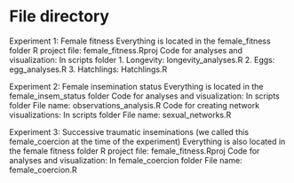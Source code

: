 # File directory

Experiment 1: Female fitness
Everything is located in the female_fitness folder
R project file: female_fitness.Rproj
Code for analyses and visualization: In scripts folder 
	1. Longevity: longevity_analyses.R
	2. Eggs: egg_analyses.R
	3. Hatchlings: Hatchlings.R

Experiment 2: Female insemination status
Everything is located in the female_insem_status folder
Code for analyses and visualization: In scripts folder 
	File name: observations_analysis.R
Code for creating network visualizations: In scripts folder 
	File name: sexual_networks.R

Experiment 3: Successive traumatic inseminations (we called this female_coercion at the time of the experiment)
Everything is also located in the female fitness folder
R project file: female_fitness.Rproj
Code for analyses and visualization: In female_coercion folder 
	File name: female_coercion.R
